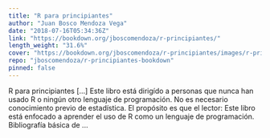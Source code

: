 ```yaml
---
title: "R para principiantes"
author: "Juan Bosco Mendoza Vega"
date: "2018-07-16T05:34:36Z"
link: "https://bookdown.org/jboscomendoza/r-principiantes/"
length_weight: "31.6%"
cover: "https://bookdown.org/jboscomendoza/r-principiantes/images/r-principiantes-cover.png"
repo: "jboscomendoza/r-principiantes-bookdown"
pinned: false
---
```


R para principiantes [...] Este libro está dirigído a personas que nunca han usado R o ningún otro lenguaje de programación. No es necesario conocimiento previo de estadística. El propósito es que el lector: Este libro está enfocado a aprender el uso de R como un lenguaje de programación. Bibliografía básica de ...
